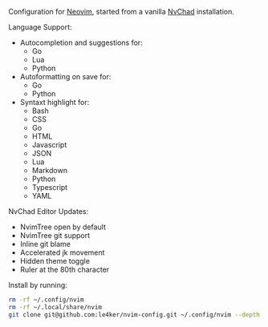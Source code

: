 Configuration for [Neovim](https://github.com/neovim/neovim/releases/tag/v0.9.0), started from a vanilla [NvChad](https://nvchad.com/) installation.

Language Support:
 - Autocompletion and suggestions for:
   - Go
   - Lua
   - Python
 - Autoformatting on save for:
   - Go
   - Python
 - Syntaxt highlight for:
   - Bash
   - CSS
   - Go
   - HTML
   - Javascript
   - JSON
   - Lua
   - Markdown
   - Python
   - Typescript
   - YAML
 
NvChad Editor Updates:
 - NvimTree open by default
 - NvimTree git support
 - Inline git blame
 - Accelerated jk movement
 - Hidden theme toggle
 - Ruler at the 80th character

Install by running:

```bash
rm -rf ~/.config/nvim
rm -rf ~/.local/share/nvim 
git clone git@github.com:le4ker/nvim-config.git ~/.config/nvim --depth 1 && nvim
```
